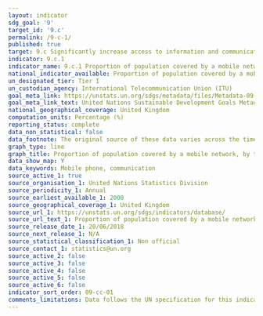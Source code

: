 ```yaml
---
layout: indicator
sdg_goal: '9'
target_id: '9.c'
permalink: /9-c-1/
published: true
target: 9.c Significantly increase access to information and communications technology and strive to provide universal and affordable access to the Internet in least developed countries by 2020
indicator: 9.c.1
indicator_name: 9.c.1 Proportion of population covered by a mobile network, by technology
national_indicator_available: Proportion of population covered by a mobile network, by technology 
un_designated_tier: Tier I
un_custodian_agency: International Telecommunication Union (ITU)
goal_meta_link: https://unstats.un.org/sdgs/metadata/files/Metadata-09-0C-01.pdf
goal_meta_link_text: United Nations Sustainable Development Goals Metadata (PDF 214 KB)
national_geographical_coverage: United Kingdom
computation_units: Percentage (%)
reporting_status: complete 
data_non_statistical: false
data_footnote: The original source of these data varies across the time series. Please see the source data for full footnotes.
graph_type: line
graph_title: Proportion of population covered by a mobile network, by technology 
data_show_map: Y 
data_keywords: Mobile phone, communication
source_active_1: true
source_organisation_1: United Nations Statistics Division
source_periodicity_1: Annual
source_earliest_available_1: 2000
source_geographical_coverage_1: United Kingdom
source_url_1: https://unstats.un.org/sdgs/indicators/database/
source_url_text_1: Proportion of population covered by a mobile network, by technology
source_release_date_1: 20/06/2018
source_next_release_1: N/A
source_statistical_classification_1: Non official
source_contact_1: statistics@un.org
source_active_2: false
source_active_3: false
source_active_4: false
source_active_5: false
source_active_6: false
indicator_sort_order: 09-cc-01
comments_limitations: Data follows the UN specification for this indicator. This indicator has not been identified in collaboration with topic experts.
---
```

